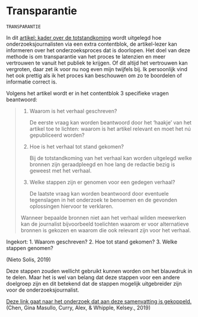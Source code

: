 # Transparantie

  
`TRANSPARANTIE`

In dit [artikel: kader over de totstandkoming](https://www.svdj.nl/nieuws/transparantie-journalistiek-vertrouwen-media/) wordt uitgelegd hoe onderzoeksjournalisten via een extra contentblok, de artikel-lezer kan informeren over het onderzoeksproces dat is doorlopen. Het doel van deze methode is om transparantie van het proces te latenzien en meer vertrouwen te vanuit het publiek te krijgen. Of dit altijd het vertrouwen kan vergroten, daar zet ik voor nu nog even mijn twijfels bij. Ik persoonlijk vind het ook prettig als ik het proces kan beschouwen om zo te boordelen of informatie correct is.

Volgens het artikel wordt er in het contentblok 3 specifieke vragen beantwoord:

> 1. Waarom is het verhaal geschreven?
>
>    De eerste vraag kan worden beantwoord door het ‘haakje’ van het artikel toe te lichten: waarom is het artikel relevant en moet het nú gepubliceerd worden?
>
>
> 2. Hoe is het verhaal tot stand gekomen?
>
>    Bij de totstandkoming van het verhaal kan worden uitgelegd welke bronnen zijn geraadpleegd en hoe lang de redactie bezig is geweest met het verhaal.
>
>
> 3. Welke stappen zijn er genomen voor een gedegen verhaal?
>
>    De laatste vraag kan worden beantwoord door eventuele tegenslagen in het onderzoek te benoemen en de gevonden oplossingen hiervoor te verklaren. 
>
> Wanneer bepaalde bronnen niet aan het verhaal wilden meewerken kan de journalist bijvoorbeeld toelichten waarom er voor alternatieve bronnen is gekozen en waarom die ook relevant zijn voor het verhaal.

Ingekort: 1. Waarom geschreven? 2. Hoe tot stand gekomen? 3. Welke stappen genomen?

\(Nieto Solis, 2019\)

Deze stappen zouden wellicht gebruikt kunnen worden om het blauwdruk in te delen. Maar het is wel van belang dat deze stappen voor een andere doelgroep zijn en dit betekend dat de stappen mogelijk uitgebreider zijn voor de onderzoeksjournalist.

[Deze link gaat naar het onderzoek dat aan deze samenvatting is gekoppeld.](https://mediaengagement.org/research/building-trust/) \(Chen, Gina Masullo, Curry, Alex, & Whipple, Kelsey., 2019\)

